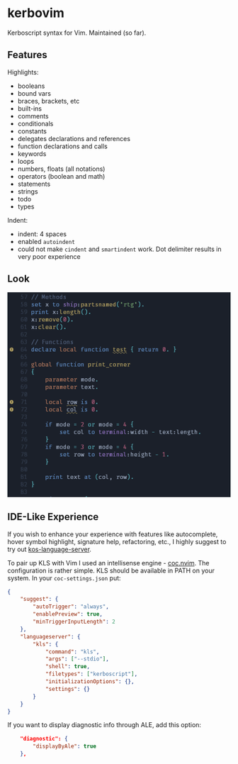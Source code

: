 # kerbovim
Kerboscript syntax for Vim. Maintained (so far).

## Features
Highlights:
- booleans
- bound vars
- braces, brackets, etc
- built-ins
- comments
- conditionals
- constants
- delegates declarations and references
- function declarations and calls
- keywords
- loops
- numbers, floats (all notations)
- operators (boolean and math)
- statements
- strings
- todo
- types

Indent:
- indent: 4 spaces
- enabled `autoindent`
- could not make `cindent` and `smartindent` work. Dot delimiter results in very poor experience

## Look
[pic-kerb]: https://raw.githubusercontent.com/Freedzone/i/master/kerbovim/kerbovim.PNG
![Kerbovim demo][pic-kerb]

## IDE-Like Experience
If you wish to enhance your experience with features like autocomplete, hover symbol highlight, signature help, refactoring, etc., I highly suggest to try out [kos-language-server](https://github.com/jonnyboyC/kos-language-server).

To pair up KLS with Vim I used an intellisense engine - [coc.nvim](https://github.com/neoclide/coc.nvim).
The configuration is rather simple. KLS should be available in PATH on your system. In your `coc-settings.json` put:
```json
{
    "suggest": {
        "autoTrigger": "always",
        "enablePreview": true,
        "minTriggerInputLength": 2
    },
    "languageserver": {
        "kls": {
            "command": "kls",
            "args": ["--stdio"],
            "shell": true,
            "filetypes": ["kerboscript"],
            "initializationOptions": {},
            "settings": {}
        }
    }
}
```
If you want to display diagnostic info through ALE, add this option:
```json
    "diagnostic": {
        "displayByAle": true
    },
```
